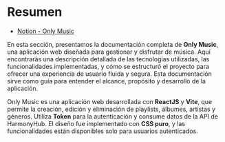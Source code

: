 # Resumen

- [Notion - Only Music](https://plausible-vinca-167.notion.site/19af1ce7e3b14e3faf87075b457c4f0a?v=3d37e93433ee4f8d8529f0590a0e25f8)

En esta sección, presentamos la documentación completa de **Only Music**, una aplicación web diseñada para gestionar y disfrutar de música. Aquí encontrarás una descripción detallada de las tecnologías utilizadas, las funcionalidades implementadas, y cómo se estructuró el proyecto para ofrecer una experiencia de usuario fluida y segura. Esta documentación sirve como guía para entender el alcance, propósito y desarrollo de la aplicación.

Only Music es una aplicación web desarrollada con **ReactJS** y **Vite**, que permite la creación, edición y eliminación de playlists, álbumes, artistas y géneros. Utiliza **Token** para la autenticación y consume datos de la API de HarmonyHub. El diseño fue implementado con **CSS puro**, y las funcionalidades están disponibles solo para usuarios autenticados.


